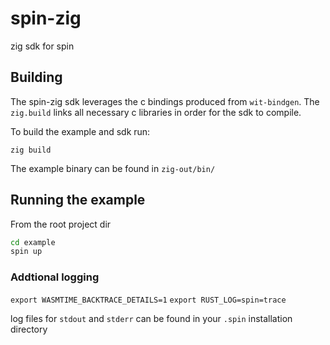 # spin-zig
zig sdk for spin


## Building 

The spin-zig sdk leverages the c bindings produced from `wit-bindgen`. The `zig.build` links all necessary c libraries in order for the sdk to compile. 

To build the example and sdk run:

`zig build` 

The example binary can be found in `zig-out/bin/`


## Running the example 

From the root project dir
```bash 
cd example 
spin up
```

### Addtional logging 
`export WASMTIME_BACKTRACE_DETAILS=1`
`export RUST_LOG=spin=trace`

log files for `stdout` and `stderr` can be found in your `.spin` installation directory 